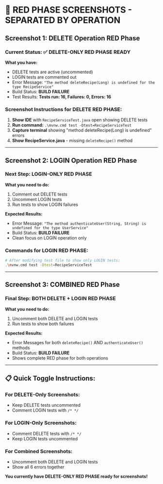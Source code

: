 # 🔴 RED PHASE SCREENSHOTS - SEPARATED BY OPERATION

## **Screenshot 1: DELETE Operation RED Phase**

### Current Status: ✅ DELETE-ONLY RED PHASE READY

**What you have:**
- DELETE tests are active (uncommented)
- LOGIN tests are commented out
- Error Message: `"The method deleteRecipe(Long) is undefined for the type RecipeService"`
- Build Status: **BUILD FAILURE**
- Test Results: **Tests run: 16, Failures: 0, Errors: 16**

### **Screenshot Instructions for DELETE RED PHASE:**
1. **Show IDE** with `RecipeServiceTest.java` open showing DELETE tests
2. **Run command:** `.\mvnw.cmd test -Dtest=RecipeServiceTest`
3. **Capture terminal** showing "method deleteRecipe(Long) is undefined" errors
4. **Show RecipeService.java** - missing `deleteRecipe()` method

---

## **Screenshot 2: LOGIN Operation RED Phase** 

### Next Step: LOGIN-ONLY RED PHASE

**What you need to do:**
1. Comment out DELETE tests 
2. Uncomment LOGIN tests
3. Run tests to show LOGIN failures

**Expected Results:**
- Error Message: `"The method authenticateUser(String, String) is undefined for the type UserService"`
- Build Status: **BUILD FAILURE**
- Clean focus on LOGIN operation only

### **Commands for LOGIN RED PHASE:**
```bash
# After modifying test file to show only LOGIN tests:
.\mvnw.cmd test -Dtest=RecipeServiceTest
```

---

## **Screenshot 3: COMBINED RED Phase**

### Final Step: BOTH DELETE + LOGIN RED PHASE

**What you need to do:**
1. Uncomment both DELETE and LOGIN tests
2. Run tests to show both failures

**Expected Results:**
- Error Messages for both `deleteRecipe()` AND `authenticateUser()` methods
- Build Status: **BUILD FAILURE**  
- Shows complete RED phase for both operations

---

## 📋 **Quick Toggle Instructions:**

### For DELETE-Only Screenshots:
- Keep DELETE tests uncommented
- Comment LOGIN tests with `/* */`

### For LOGIN-Only Screenshots:  
- Comment DELETE tests with `/* */`
- Keep LOGIN tests uncommented

### For Combined Screenshots:
- Uncomment both DELETE and LOGIN tests
- Show all 6 errors together

**You currently have DELETE-ONLY RED PHASE ready for screenshots!**